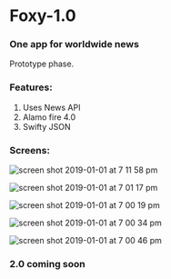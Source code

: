 # Foxy-1.0
### One app for worldwide news

Prototype phase.

### Features:

1. Uses News API
2. Alamo fire 4.0
3. Swifty JSON


### Screens: 
![screen shot 2019-01-01 at 7 11 58 pm](https://user-images.githubusercontent.com/32428855/50573395-2331e100-0df9-11e9-90b7-9db546044bbd.png)

![screen shot 2019-01-01 at 7 01 17 pm](https://user-images.githubusercontent.com/32428855/50573341-25477000-0df8-11e9-8149-40f1926f7dfc.png)

![screen shot 2019-01-01 at 7 00 19 pm](https://user-images.githubusercontent.com/32428855/50573337-24164300-0df8-11e9-9ccd-7fe570c4a100.png)

![screen shot 2019-01-01 at 7 00 34 pm](https://user-images.githubusercontent.com/32428855/50573338-24aed980-0df8-11e9-9eb4-14f8adb5a813.png)

![screen shot 2019-01-01 at 7 00 46 pm](https://user-images.githubusercontent.com/32428855/50573339-24aed980-0df8-11e9-9be1-9f78ee79540c.png)




### 2.0 coming soon
